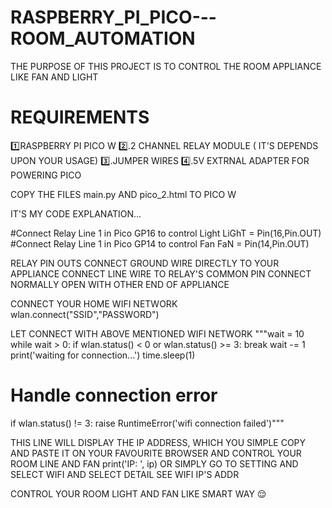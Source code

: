 # RASPBERRY_PI_PICO---ROOM_AUTOMATION

THE PURPOSE OF THIS PROJECT IS TO CONTROL THE ROOM APPLIANCE LIKE FAN AND LIGHT

# REQUIREMENTS
1️⃣RASPBERRY PI PICO W
2️⃣.2 CHANNEL RELAY MODULE ( IT'S DEPENDS UPON YOUR USAGE)
3️⃣.JUMPER WIRES
4️⃣.5V EXTRNAL ADAPTER FOR POWERING PICO

COPY THE FILES main.py AND pico_2.html TO PICO W

IT'S MY CODE EXPLANATION...

#Connect Relay Line 1 in Pico GP16 to control Light
LiGhT = Pin(16,Pin.OUT)
#Connect Relay Line 1 in Pico GP14 to control Fan
FaN = Pin(14,Pin.OUT)

RELAY PIN OUTS
CONNECT GROUND WIRE DIRECTLY TO YOUR APPLIANCE
CONNECT LINE WIRE TO RELAY'S COMMON PIN
CONNECT NORMALLY OPEN WITH OTHER END OF APPLIANCE

CONNECT YOUR HOME WIFI NETWORK
wlan.connect("SSID","PASSWORD")

LET CONNECT WITH ABOVE MENTIONED WIFI NETWORK
"""wait = 10
while wait > 0:
    if wlan.status() < 0 or wlan.status() >= 3:
        break
    wait -= 1
    print('waiting for connection...')
    time.sleep(1)
 
# Handle connection error
if wlan.status() != 3:
    raise RuntimeError('wifi connection failed')"""

THIS LINE WILL DISPLAY THE IP ADDRESS, WHICH YOU SIMPLE COPY AND PASTE IT ON YOUR FAVOURITE BROWSER AND CONTROL YOUR ROOM LINE AND FAN
print('IP: ', ip)
OR SIMPLY GO TO SETTING AND SELECT WIFI AND SELECT DETAIL SEE WIFI IP'S ADDR

CONTROL YOUR ROOM LIGHT AND FAN LIKE SMART WAY 😌

